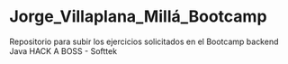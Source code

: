 # Jorge_Villaplana_Millá_Bootcamp
Repositorio para subir los ejercicios solicitados en el Bootcamp backend Java HACK A BOSS - Softtek
